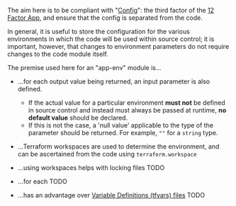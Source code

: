 The aim here is to be compliant with "[Config](https://12factor.net/config)": the third factor of the [12 Factor App](https://12factor.net), and ensure that the config is separated from the code.

In general, it is useful to store the configuration for the various environments in which the code will be used within source control; it is important, however, that changes to environment parameters do not require changes to the code module itself. 

The premise used here for an "app-env" module is...
* ...for each output value being returned, an input parameter is also defined.
 
  * If the actual value for a particular environment **must not** be defined in source control and instead must always be passed at runtime, **no default value** should be declared. 
  * If this is not the case, a 'null value' applicable to the type of the parameter should be returned. For example, `""` for a `string` type.  
* ...Terraform workspaces are used to determine the environment, and can be ascertained from the code using `terraform.workspace`
* ...using workspaces helps with locking files TODO
* ...for each TODO
* ...has an advantage over [Variable Definitions (tfvars) files](https://www.terraform.io/docs/configuration/variables.html#variable-definitions-tfvars-files) TODO